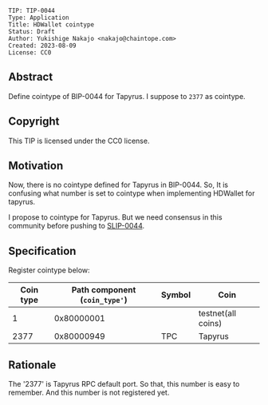 ```
TIP: TIP-0044
Type: Application
Title: HDWallet cointype
Status: Draft
Author: Yukishige Nakajo <nakajo@chaintope.com>
Created: 2023-08-09
License: CC0
```


## Abstract

Define cointype of BIP-0044 for Tapyrus. I suppose to `2377` as cointype.

## Copyright

This TIP is licensed under the CC0 license.

## Motivation

Now, there is no cointype defined for Tapyrus in BIP-0044. So, It is confusing what number is set to cointype when implementing HDWallet for tapyrus.

I propose to cointype for Tapyrus. But we need consensus in this community before pushing to [SLIP-0044](https://github.com/satoshilabs/slips/blob/master/slip-0044.md).

## Specification

Register cointype below:

| Coin type | Path component (`coin_type'`) | Symbol | Coin               |
|-------|-------------------------------|--------|--------------------|
| 1     | 0x80000001                    |        | testnet(all coins) |
| 2377  | 0x80000949                    | TPC    | Tapyrus            |

## Rationale

The '2377' is Tapyrus RPC default port. So that, this number is easy to remember. And this number is not registered yet.
